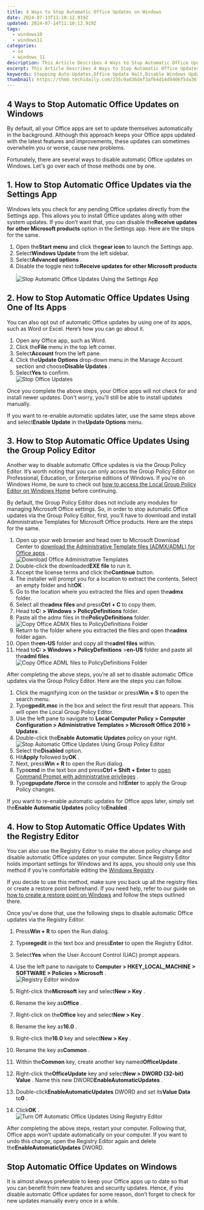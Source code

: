 ```yaml
---
title: 4 Ways to Stop Automatic Office Updates on Windows
date: 2024-07-13T11:10:12.919Z
updated: 2024-07-14T11:10:12.919Z
tags:
  - windows10
  - windows11
categories:
  - os
  - windows 11
description: This Article Describes 4 Ways to Stop Automatic Office Updates on Windows
excerpt: This Article Describes 4 Ways to Stop Automatic Office Updates on Windows
keywords: Stopping Auto-Updates,Office Update Halt,Disable Windows Updates,Windows Update Control,End PC Auto-Updates,Manage System Updates,Stop Windows Patches
thumbnail: https://thmb.techidaily.com/235c9a836def3af64d14d9406f5da36fac525d1a6b5286ab03fa2d909747fb1b.jpg
---
```


## 4 Ways to Stop Automatic Office Updates on Windows

 By default, all your Office apps are set to update themselves automatically in the background. Although this approach keeps your Office apps updated with the latest features and improvements, these updates can sometimes overwhelm you or worse, cause new problems.

 Fortunately, there are several ways to disable automatic Office updates on Windows. Let's go over each of those methods one by one.

## 1\. How to Stop Automatic Office Updates via the Settings App

 Windows lets you check for any pending Office updates directly from the Settings app. This allows you to install Office updates along with other system updates. If you don’t want that, you can disable the**Receive updates for other Microsoft products** option in the Settings app. Here are the steps for the same.

1. Open the**Start menu** and click the**gear icon** to launch the Settings app.
2. Select**Windows Update** from the left sidebar.
3. Select**Advanced options** .
4. Disable the toggle next to**Receive updates for other Microsoft products** .  
![Stop Automatic Office Updates Using the Settings App](https://static1.makeuseofimages.com/wordpress/wp-content/uploads/2022/12/stop-automatic-office-updates-using-the-settings-app.jpg)

## 2\. How to Stop Automatic Office Updates Using One of Its Apps

 You can also opt out of automatic Office updates by using one of its apps, such as Word or Excel. Here’s how you can go about it.

1. Open any Office app, such as Word.
2. Click the**File** menu in the top left corner.
3. Select**Account** from the left pane.
4. Click the**Update Options** drop-down menu in the Manage Account section and choose**Disable Updates** .
5. Select**Yes** to confirm.  
![Stop Office Updates](https://static1.makeuseofimages.com/wordpress/wp-content/uploads/2022/12/stop-office-updates.jpg)

 Once you complete the above steps, your Office apps will not check for and install newer updates. Don't worry, you'll still be able to install updates manually.

 If you want to re-enable automatic updates later, use the same steps above and select**Enable Update** in the**Update Options** menu.

## 3\. How to Stop Automatic Office Updates Using the Group Policy Editor

 Another way to disable automatic Office updates is via the Group Policy Editor. It’s worth noting that you can only access the Group Policy Editor on Professional, Education, or Enterprise editions of Windows. If you're on Windows Home, be sure to check out [how to access the Local Group Policy Editor on Windows Home](https://www.makeuseof.com/tag/access-group-policy-editor-even-windows-home-settings-try/) before continuing.

 By default, the Group Policy Editor does not include any modules for managing Microsoft Office settings. So, in order to stop automatic Office updates via the Group Policy Editor, first, you’ll have to download and install Administrative Templates for Microsoft Office products. Here are the steps for the same.

1. Open up your web browser and head over to Microsoft Download Center to [download the Administrative Template files (ADMX/ADML) for Office apps](https://www.microsoft.com/en-us/download/details.aspx?id=49030) .  
![Download Office Administrative Templates](https://static1.makeuseofimages.com/wordpress/wp-content/uploads/2022/12/download-office-administrative-templates.jpg)
2. Double-click the downloaded**EXE file** to run it.
3. Accept the license terms and click the**Continue** button.
4. The installer will prompt you for a location to extract the contents. Select an empty folder and hit**OK** .
5. Go to the location where you extracted the files and open the**admx** folder.
6. Select all the**admx files** and press**Ctrl + C** to copy them.
7. Head to**C: > Windows > PolicyDefinitions** folder.
8. Paste all the admx files in the**PolicyDefinitions** folder.  
![Copy Office ADMX files to PolicyDefinitions Folder](https://static1.makeuseofimages.com/wordpress/wp-content/uploads/2022/12/copy-office-admx-files-to-policydefinitions-folder.jpg)
9. Return to the folder where you extracted the files and open the**admx** folder again.
10. Open the**en-US** folder and copy all the**adml files** within.
11. Head to**C: > Windows > PolicyDefinitions** \>**en-US** folder and paste all the**adml files** .  
![Copy Office ADML files to PolicyDefinitions Folder](https://static1.makeuseofimages.com/wordpress/wp-content/uploads/2022/12/copy-office-adml-files-to-policydefinitions-folder.jpg)

 After completing the above steps, you’re all set to disable automatic Office updates via the Group Policy Editor. Here are the steps you can follow.

1. Click the magnifying icon on the taskbar or press**Win + S** to open the search menu.
2. Type**gpedit.msc** in the box and select the first result that appears. This will open the Local Group Policy Editor.
3. Use the left pane to navigate to **Local Computer Policy > Computer Configuration > Administrative Templates > Microsoft Office 2016 > Updates** .
4. Double-click the**Enable Automatic Updates** policy on your right.  
![Stop Automatic Office Updates Using Group Policy Editor](https://static1.makeuseofimages.com/wordpress/wp-content/uploads/2022/12/stop-automatic-office-updates-using-group-policy-editor.jpg)
5. Select the**Disabled** option.
6. Hit**Apply** followed by**OK** .
7. Next, press**Win + R** to open the Run dialog.
8. Type**cmd** in the text box and press**Ctrl + Shift + Enter** to [open Command Prompt with administrative privileges](https://www.makeuseof.com/windows-run-command-prompt-admin/) .
9. Type**gpupdate /force** in the console and hit**Enter** to apply the Group Policy changes.

 If you want to re-enable automatic updates for Office apps later, simply set the**Enable Automatic Updates** policy to**Enabled** .

## 4\. How to Stop Automatic Office Updates With the Registry Editor

 You can also use the Registry Editor to make the above policy change and disable automatic Office updates on your computer. Since Registry Editor holds important settings for Windows and its apps, you should only use this method if you’re comfortable editing the [Windows Registry](https://www.makeuseof.com/tag/what-is-the-windows-registry-editor-and-how-do-i-use-it-makeuseof-explains/) .

 If you decide to use this method, make sure you back up all the registry files or create a restore point beforehand. If you need help, refer to our guide on [how to create a restore point on Windows](https://www.makeuseof.com/windows-11-create-restore-point/) and follow the steps outlined there.

 Once you've done that, use the following steps to disable automatic Office updates via the Registry Editor.

1. Press**Win + R** to open the Run dialog.
2. Type**regedit** in the text box and press**Enter** to open the Registry Editor.
3. Select**Yes** when the User Account Control (UAC) prompt appears.
4. Use the left pane to navigate to **Computer > HKEY\_LOCAL\_MACHINE > SOFTWARE > Policies > Microsoft** .  
![Registry Editor window](https://static1.makeuseofimages.com/wordpress/wp-content/uploads/2022/12/registry-editor.jpg)
5. Right-click the**Microsoft** key and select**New > Key** .

1. Rename the key as**Office** .
2. Right-click on the**Office** key and select**New > Key** .
3. Rename the key as**16.0** .
4. Right-click the**16.0** key and select**New > Key** .
5. Rename the key as**Common** .
6. Within the**Common** key, create another key named**OfficeUpdate** .
7. Right-click the**OfficeUpdate** key and select**New > DWORD (32-bit) Value** . Name this new DWORD**EnableAutomaticUpdates** .
8. Double-click**EnableAutomaticUpdates** DWORD and set its**Value Data** to**0** .
9. Click**OK** .  
![Turn Off Automatic Office Updates Using Registry Editor](https://static1.makeuseofimages.com/wordpress/wp-content/uploads/2022/12/turn-off-automatic-office-updates-using-registry-editor.jpg)

 After completing the above steps, restart your computer. Following that, Office apps won’t update automatically on your computer. If you want to undo this change, open the Registry Editor again and delete the**EnableAutomaticUpdates** DWORD.

## Stop Automatic Office Updates on Windows

 It is almost always preferable to keep your Office apps up to date so that you can benefit from new features and security updates. Hence, if you disable automatic Office updates for some reason, don’t forget to check for new updates manually every once in a while.


<ins class="adsbygoogle"
     style="display:block"
     data-ad-format="autorelaxed"
     data-ad-client="ca-pub-7571918770474297"
     data-ad-slot="1223367746"></ins>



<ins class="adsbygoogle"
     style="display:block"
     data-ad-client="ca-pub-7571918770474297"
     data-ad-slot="8358498916"
     data-ad-format="auto"
     data-full-width-responsive="true"></ins>




